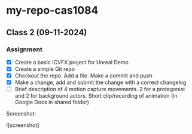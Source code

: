 # my-repo-cas1084
## Class 2 (09-11-2024)

### Assignment
- [x] Create a basic ICVFX project for Unreal Demo
- [x] Create a simple Git repo
- [x] Checkout the repo. Add a file. Make a commit and push
- [x] Make a change, add and submit the change with a correct changelog
- [ ] Brief description of 4 motion capture movements. 2 for a protagonist and 2 for background actors. Short clip/recording of animation (in Google Docs in shared folder)

Screenshot:

![screenshot] 

